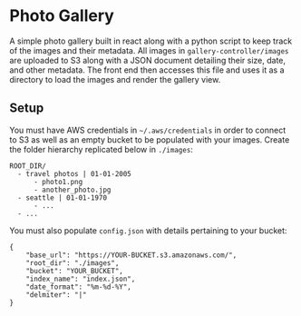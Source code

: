 # Photo Gallery

A simple photo gallery built in react along with a python script to keep track of the images and their metadata. All images in `gallery-controller/images` are uploaded to S3 along with a JSON document detailing their size, date, and other metadata. The front end then accesses this file and uses it as a directory to load the images and render the gallery view.

## Setup
You must have AWS credentials in `~/.aws/credentials` in order to connect to S3
as well as an empty bucket to be populated with your images. Create the folder
hierarchy replicated below in `./images`:

```
ROOT_DIR/
  - travel photos | 01-01-2005
      - photo1.png
      - another_photo.jpg
  - seattle | 01-01-1970
      - ...
  - ...
```

You must also populate `config.json` with details pertaining to your bucket:
```
{
    "base_url": "https://YOUR-BUCKET.s3.amazonaws.com/",
    "root_dir": "./images",
    "bucket": "YOUR_BUCKET",
    "index_name": "index.json",
    "date_format": "%m-%d-%Y",
    "delmiter": "|"
}
```
